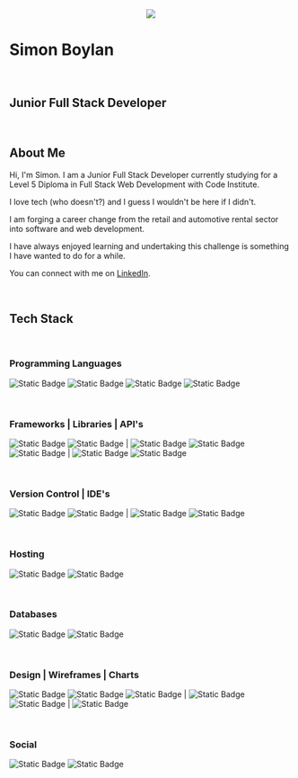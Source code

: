 <center>
  <img src="./assets/images/Boderg-neon.png">
</center>


# Simon Boylan

<br>

## Junior Full Stack Developer

<br>

## About Me

Hi, I'm Simon. I am a Junior Full Stack Developer currently studying for a Level 5 Diploma in Full Stack Web Development with Code Institute.

I love tech (who doesn't?) and I guess I wouldn't be here if I didn't.

I am forging a career change from the retail and automotive rental sector into software and web development.

I have always enjoyed learning and undertaking this challenge is something I have wanted to do for a while.

You can connect with me on [LinkedIn](www.linkedin.com/in/simon-boylan).

<br>

## Tech Stack

<br>

### Programming Languages
![Static Badge](https://img.shields.io/badge/HTML5-%203c3c3c?logo=html5&labelColor=black)
![Static Badge](https://img.shields.io/badge/CSS3-%233c3c3c?logo=css3&logoColor=%231572b6&labelColor=black)
![Static Badge](https://img.shields.io/badge/JavaScript-%233c3c3c?logo=javascript&labelColor=black)
![Static Badge](https://img.shields.io/badge/Python-%233c3c3c?logo=python&labelColor=black)

<br>

### Frameworks | Libraries | API's
![Static Badge](https://img.shields.io/badge/Bootstrap-%233c3c3c?logo=bootstrap&labelColor=black)
![Static Badge](https://img.shields.io/badge/Materialize-3c3c3c?logo=Materialize&labelColor=black)
|
![Static Badge](https://img.shields.io/badge/jQuery-%233c3c3c?logo=jquery&logoColor=%230769ad&labelColor=black)
![Static Badge](https://img.shields.io/badge/Flask-%233c3c3c?logo=Flask&logoColor=white&labelColor=black)
![Static Badge](https://img.shields.io/badge/Font%20Awesome-%233c3c3c?logo=fontawesome&labelColor=black)
|
![Static Badge](https://img.shields.io/badge/OpenWeatherMap-%233c3c3c?logo=openweathermap&labelColor=black)
![Static Badge](https://img.shields.io/badge/GoogleMaps-%233c3c3c?logo=googlemaps&labelColor=black)

<br>

### Version Control | IDE's
![Static Badge](https://img.shields.io/badge/Git-%233c3c3c?logo=git&labelColor=black)
![Static Badge](https://img.shields.io/badge/GitHub-%233c3c3c?logo=github&labelColor=black)
|
![Static Badge](https://img.shields.io/badge/VSCode-%233c3c3c?logo=visualstudiocode&logoColor=%23007acc&labelColor=black)
![Static Badge](https://img.shields.io/badge/ReplIt-%233c3c3c?logo=replit&labelColor=black)

<br>

### Hosting
![Static Badge](https://img.shields.io/badge/GitHubPages-%233c3c3c?logo=githubpages&labelColor=black)
![Static Badge](https://img.shields.io/badge/Heroku-3c3c3c?logo=Heroku&labelColor=black)

<br>

### Databases
![Static Badge](https://img.shields.io/badge/PostgreSql-3c3c3c?logo=PostgreSql&labelColor=black)
![Static Badge](https://img.shields.io/badge/MongoDB-3c3c3c?logo=MongoDB&labelColor=black)

<br>

### Design | Wireframes | Charts
![Static Badge](https://img.shields.io/badge/Affinity%20Photo-%233c3c3c?logo=affinity%20photo&logoColor=%23f088ff&labelColor=black)
![Static Badge](https://img.shields.io/badge/Gimp-%233c3c3c?logo=gimp&logoColor=%235c5543&labelColor=black)
![Static Badge](https://img.shields.io/badge/Krita-%233c3c3c?logo=krita)
|
![Static Badge](https://img.shields.io/badge/Balsamiq-%233c3c3c?logo=balsamiq&labelColor=black)
![Static Badge](https://img.shields.io/badge/Pencil-%233c3c3c?logo=pencil&labelColor=black)
|
![Static Badge](https://img.shields.io/badge/Lucid%20Chart-3c3c3c?logo=Lucid%20Chart&labelColor=black)

<br>

### Social
![Static Badge](https://img.shields.io/badge/LinkedIn-%233c3c3c?logo=linkedin&logoColor=%230a66c2&labelColor=black)
![Static Badge](https://img.shields.io/badge/Slack-%233c3c3c?logo=slack&logoColor=%234a154b&labelColor=black)


<!--
**boderg/boderg** is a ✨ _special_ ✨ repository because its `README.md` (this file) appears on your GitHub profile.

Here are some ideas to get you started:

- 🔭 I’m currently working on ...
- 🌱 I’m currently learning ...
- 👯 I’m looking to collaborate on ...
- 🤔 I’m looking for help with ...
- 💬 Ask me about ...
- 📫 How to reach me: ...
- 😄 Pronouns: ...
- ⚡ Fun fact: ...
-->
